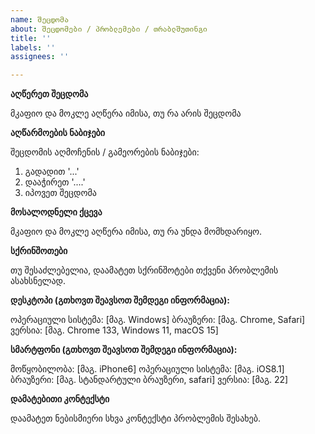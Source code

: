 ```yaml
---
name: შეცდომა
about: შეცდომები / პრობლემები / თრაბლშუთინგი
title: ''
labels: ''
assignees: ''

---
```


**აღწერეთ შეცდომა**

მკაფიო და მოკლე აღწერა იმისა, თუ რა არის შეცდომა

**აღწარმოების ნაბიჯები**

შეცდომის აღმოჩენის / გამეორების ნაბიჯები:

1. გადადით '...'
2. დააჭირეთ '....'
3. იპოვეთ შეცდომა

**მოსალოდნელი ქცევა**

მკაფიო და მოკლე აღწერა იმისა, თუ რა უნდა მომხდარიყო.

**სქრინშოთები**

თუ შესაძლებელია, დაამატეთ სქრინშოტები თქვენი პრობლემის ასახსნელად.

**დესკტოპი (გთხოვთ შეავსოთ შემდეგი ინფორმაცია):**

ოპერაციული სისტემა: [მაგ. Windows]
ბრაუზერი: [მაგ. Chrome, Safari]
ვერსია: [მაგ. Chrome 133, Windows 11, macOS 15]

**სმარტფონი (გთხოვთ შეავსოთ შემდეგი ინფორმაცია):**

მოწყობილობა: [მაგ. iPhone6]
ოპერაციული სისტემა: [მაგ. iOS8.1]
ბრაუზერი: [მაგ. სტანდარტული ბრაუზერი, safari]
ვერსია: [მაგ. 22]

**დამატებითი კონტექსტი**

დაამატეთ ნებისმიერი სხვა კონტექსტი პრობლემის შესახებ.
